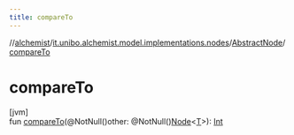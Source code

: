 ```yaml
---
title: compareTo
---
```

//[alchemist](../../../index.html)/[it.unibo.alchemist.model.implementations.nodes](../index.html)/[AbstractNode](index.html)/[compareTo](compare-to.html)



# compareTo



[jvm]\
fun [compareTo](compare-to.html)(@NotNull()other: @NotNull()[Node](../../it.unibo.alchemist.model.interfaces/-node/index.html)<[T](../../it.unibo.alchemist.model.implementations.layers/-step-layer/index.html)>): [Int](https://kotlinlang.org/api/latest/jvm/stdlib/kotlin/-int/index.html)




